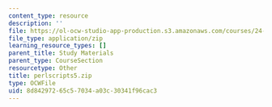 ```yaml
---
content_type: resource
description: ''
file: https://ol-ocw-studio-app-production.s3.amazonaws.com/courses/24-964-topics-in-phonology-fall-2004/8d84297265c57034a03c30341f96cac3_perlscripts5.zip
file_type: application/zip
learning_resource_types: []
parent_title: Study Materials
parent_type: CourseSection
resourcetype: Other
title: perlscripts5.zip
type: OCWFile
uid: 8d842972-65c5-7034-a03c-30341f96cac3
---
```

